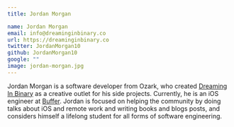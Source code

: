 ```yaml
---
title: Jordan Morgan

name: Jordan Morgan
email: info@dreaminginbinary.co
url: https://dreaminginbinary.co
twitter: JordanMorgan10
github: JordanMorgan10
google: ""
image: jordan-morgan.jpg
---
```


Jordan Morgan is a software developer from Ozark, who created
[Dreaming In Binary](https://dreaminginbinary.co)
as a creative outlet for his side projects.
Currently, he is an iOS engineer at [Buffer](https://buffer.com).
Jordan is focused on helping the community by
doing talks about iOS and remote work and
writing books and blogs posts,
and considers himself a lifelong student for all forms of software engineering.
